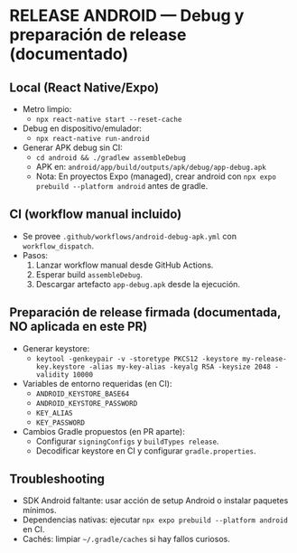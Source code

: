 # RELEASE ANDROID — Debug y preparación de release (documentado)

## Local (React Native/Expo)
- Metro limpio:
  - `npx react-native start --reset-cache`
- Debug en dispositivo/emulador:
  - `npx react-native run-android`
- Generar APK debug sin CI:
  - `cd android && ./gradlew assembleDebug`
  - APK en: `android/app/build/outputs/apk/debug/app-debug.apk`
  - Nota: En proyectos Expo (managed), crear android con `npx expo prebuild --platform android` antes de gradle.

## CI (workflow manual incluido)
- Se provee `.github/workflows/android-debug-apk.yml` con `workflow_dispatch`.
- Pasos:
  1. Lanzar workflow manual desde GitHub Actions.
  2. Esperar build `assembleDebug`.
  3. Descargar artefacto `app-debug.apk` desde la ejecución.

## Preparación de release firmada (documentada, NO aplicada en este PR)
- Generar keystore:
  - `keytool -genkeypair -v -storetype PKCS12 -keystore my-release-key.keystore -alias my-key-alias -keyalg RSA -keysize 2048 -validity 10000`
- Variables de entorno requeridas (en CI):
  - `ANDROID_KEYSTORE_BASE64`
  - `ANDROID_KEYSTORE_PASSWORD`
  - `KEY_ALIAS`
  - `KEY_PASSWORD`
- Cambios Gradle propuestos (en PR aparte):
  - Configurar `signingConfigs` y `buildTypes release`.
  - Decodificar keystore en CI y configurar `gradle.properties`.

## Troubleshooting
- SDK Android faltante: usar acción de setup Android o instalar paquetes mínimos.
- Dependencias nativas: ejecutar `npx expo prebuild --platform android` en CI.
- Cachés: limpiar `~/.gradle/caches` si hay fallos curiosos.
